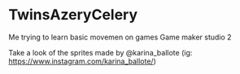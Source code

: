 # TwinsAzeryCelery
Me trying to learn basic movemen on games
Game maker studio 2

Take a look of the sprites made by @karina_ballote (ig: https://www.instagram.com/karina_ballote/)
